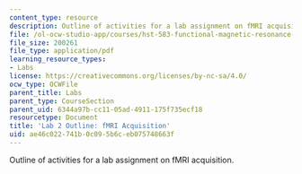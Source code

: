 ```yaml
---
content_type: resource
description: Outline of activities for a lab assignment on fMRI acquisition.
file: /ol-ocw-studio-app/courses/hst-583-functional-magnetic-resonance-imaging-data-acquisition-and-analysis-fall-2008/ae46c022741b0c095b6ceb075748663f_lab2_outline.pdf
file_size: 200261
file_type: application/pdf
learning_resource_types:
- Labs
license: https://creativecommons.org/licenses/by-nc-sa/4.0/
ocw_type: OCWFile
parent_title: Labs
parent_type: CourseSection
parent_uid: 6344a97b-cc11-05ad-4911-175f735ecf18
resourcetype: Document
title: 'Lab 2 Outline: fMRI Acquisition'
uid: ae46c022-741b-0c09-5b6c-eb075748663f
---
```

Outline of activities for a lab assignment on fMRI acquisition.